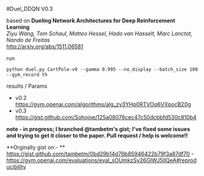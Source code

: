 #Duel_DDQN V0.3

based on **Dueling Network Architectures for Deep Reinforcement Learning**  
*Ziyu Wang, Tom Schaul, Matteo Hessel, Hado van Hasselt, Marc Lanctot, Nando de Freitas*  
<http://arxiv.org/abs/1511.06581>

run
```
python duel.py CartPole-v0 --gamma 0.995 --no_display --batch_size 100 --gym_record th
```
results / Params
- v0.2 <https://gym.openai.com/algorithms/alg_zy3YHp0RTVOq6VXpocB20g>
- v0.3 <https://gist.github.com/Sohojoe/125a08076cec47c50dcbbfd530c810b4>

**note - in progress; I branched @tambetm's gist; I've fixed some issues and trying to get it closer to the paper. Pull request / help is welcome!!**

**Orginally gist on:- **
https://gist.github.com/tambetm/0bd29b14d76b85946422b79f3a87df70 - https://gym.openai.com/evaluations/eval_sOUmkzSy26GIWJ5IIQeA#reproducibility
